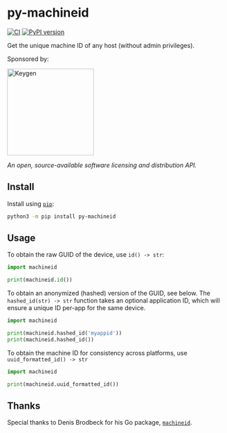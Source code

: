 # py-machineid

[![CI](https://github.com/keygen-sh/py-machineid/actions/workflows/test.yml/badge.svg)](https://github.com/keygen-sh/py-machineid/actions)
[![PyPI version](https://badge.fury.io/py/py-machineid.svg)](https://badge.fury.io/py/py-machineid)

Get the unique machine ID of any host (without admin privileges).

Sponsored by:

<a href="https://keygen.sh?ref=typed_params">
  <div>
    <img src="https://keygen.sh/images/logo-pill.png" width="200" alt="Keygen">
  </div>
</a>

_An open, source-available software licensing and distribution API._

## Install

Install using [`pip`](https://docs.python.org/3/installing/index.html):

```bash
python3 -m pip install py-machineid
```

## Usage

To obtain the raw GUID of the device, use `id() -> str`:

```python
import machineid

print(machineid.id())
```

To obtain an anonymized (hashed) version of the GUID, see below. The
`hashed_id(str) -> str` function takes an optional application ID,
which will ensure a unique ID per-app for the same device.

```python
import machineid

print(machineid.hashed_id('myappid'))
print(machineid.hashed_id())
```

To obtain the machine ID for consistency across platforms, use `uuid_formatted_id() -> str`

```python
import machineid

print(machineid.uuid_formatted_id())
```

## Thanks

Special thanks to Denis Brodbeck for his Go package, [`machineid`](https://github.com/denisbrodbeck/machineid).
